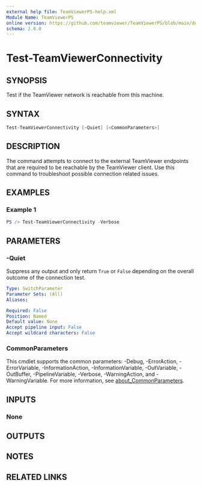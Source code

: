 ```yaml
---
external help file: TeamViewerPS-help.xml
Module Name: TeamViewerPS
online version: https://github.com/teamviewer/TeamViewerPS/blob/main/docs/commands/Test-TeamViewerConnectivity.md
schema: 2.0.0
---
```


# Test-TeamViewerConnectivity

## SYNOPSIS

Test if the TeamViewer network is reachable from this machine.

## SYNTAX

```powershell
Test-TeamViewerConnectivity [-Quiet] [<CommonParameters>]
```

## DESCRIPTION

The command attempts to connect to the external TeamViewer endpoints that are
required to be reachable by the TeamViewer client.
Use this command to troubleshoot possible connection related issues.

## EXAMPLES

### Example 1

```powershell
PS /> Test-TeamViewerConnectivity -Verbose
```

## PARAMETERS

### -Quiet

Suppress any output and only return `True` or `False` depending on the overall
outcome of the connection test.

```yaml
Type: SwitchParameter
Parameter Sets: (All)
Aliases:

Required: False
Position: Named
Default value: None
Accept pipeline input: False
Accept wildcard characters: False
```

### CommonParameters

This cmdlet supports the common parameters: -Debug, -ErrorAction, -ErrorVariable, -InformationAction, -InformationVariable, -OutVariable, -OutBuffer, -PipelineVariable, -Verbose, -WarningAction, and -WarningVariable. For more information, see [about_CommonParameters](http://go.microsoft.com/fwlink/?LinkID=113216).

## INPUTS

### None

## OUTPUTS

## NOTES

## RELATED LINKS
